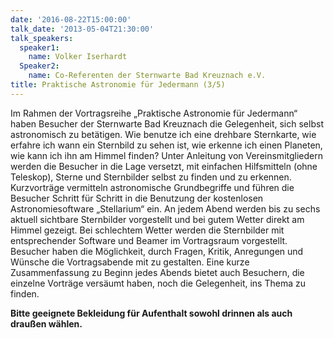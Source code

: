 ```yaml
---
date: '2016-08-22T15:00:00'
talk_date: '2013-05-04T21:30:00'
talk_speakers:
  speaker1:
    name: Volker Iserhardt
  Speaker2:
    name: Co-Referenten der Sternwarte Bad Kreuznach e.V.
title: Praktische Astronomie für Jedermann (3/5)
---
```


Im Rahmen der Vortragsreihe „Praktische Astronomie für Jedermann“ haben Besucher der Sternwarte Bad Kreuznach die Gelegenheit, sich selbst astronomisch zu betätigen. Wie benutze ich eine drehbare Sternkarte, wie erfahre ich wann ein Sternbild zu sehen ist, wie erkenne ich einen Planeten, wie kann ich ihn am Himmel finden? Unter Anleitung von Vereinsmitgliedern werden die Besucher in die Lage versetzt, mit einfachen Hilfsmitteln (ohne Teleskop), Sterne und Sternbilder selbst zu finden und zu erkennen. Kurzvorträge vermitteln astronomische Grundbegriffe und führen die Besucher Schritt für Schritt in die Benutzung der kostenlosen Astronomiesoftware „Stellarium“ ein. An jedem Abend werden bis zu sechs aktuell sichtbare Sternbilder vorgestellt und bei gutem Wetter direkt am Himmel gezeigt. Bei schlechtem Wetter werden die Sternbilder mit entsprechender Software und Beamer im Vortragsraum vorgestellt. Besucher haben die Möglichkeit, durch Fragen, Kritik, Anregungen und Wünsche die Vortragsabende mit zu gestalten. Eine kurze Zusammenfassung zu Beginn jedes Abends bietet auch Besuchern, die einzelne Vorträge versäumt haben, noch die Gelegenheit, ins Thema zu finden.

 **Bitte geeignete Bekleidung für Aufenthalt sowohl drinnen als auch draußen wählen.**